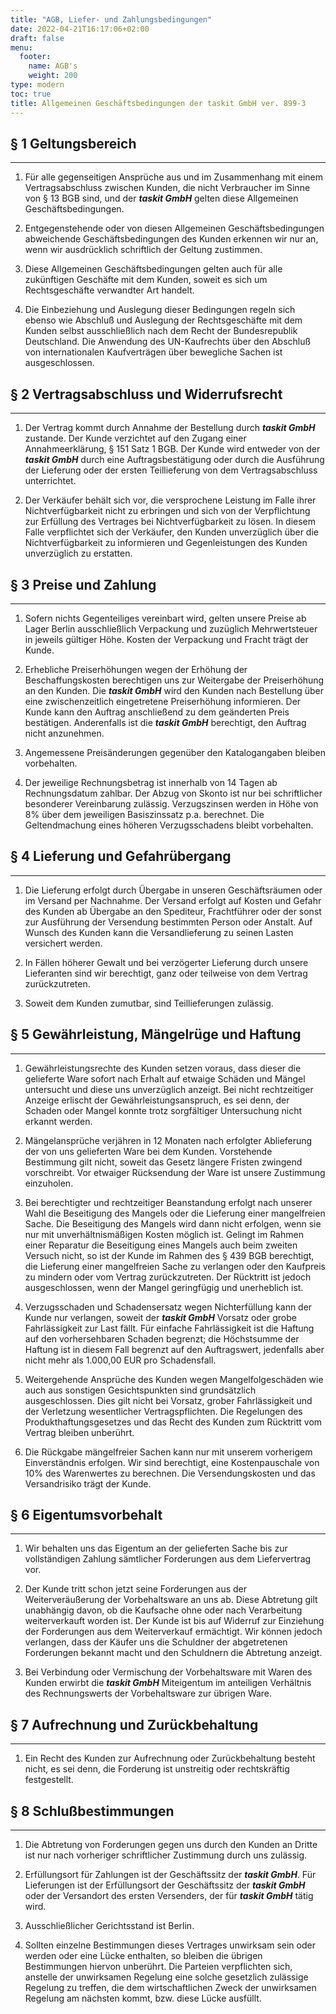 ```yaml
---
title: "AGB, Liefer- und Zahlungsbedingungen"
date: 2022-04-21T16:17:06+02:00
draft: false
menu: 
  footer:
    name: AGB's
    weight: 200
type: modern 
toc: true
title: Allgemeinen Geschäftsbedingungen der taskit GmbH ver. 899-3
---
```


## § 1 Geltungsbereich
-----------------------

1) Für alle gegenseitigen Ansprüche aus und im Zusammenhang mit einem Vertragsabschluss zwischen Kunden, die nicht Verbraucher im Sinne von § 13 BGB sind, und der __*taskit GmbH*__ gelten diese Allgemeinen Geschäftsbedingungen.

2) Entgegenstehende oder von diesen Allgemeinen Geschäftsbedingungen abweichende Geschäftsbedingungen des Kunden erkennen wir nur an, wenn wir ausdrücklich schriftlich der Geltung zustimmen.

3) Diese Allgemeinen Geschäftsbedingungen gelten auch für alle zukünftigen Geschäfte mit dem Kunden, soweit es sich um Rechtsgeschäfte verwandter Art handelt.

4) Die Einbeziehung und Auslegung dieser Bedingungen regeln sich ebenso wie Abschluß und Auslegung der Rechtsgeschäfte mit dem Kunden selbst ausschließlich nach dem Recht der Bundesrepublik Deutschland. Die Anwendung des UN-Kaufrechts über den Abschluß von internationalen Kaufverträgen über bewegliche Sachen ist ausgeschlossen.
## § 2 Vertragsabschluss und Widerrufsrecht
--------------------------------------------

1) Der Vertrag kommt durch Annahme der Bestellung durch __*taskit GmbH*__ zustande. Der Kunde verzichtet auf den Zugang einer Annahmeerklärung, § 151 Satz 1 BGB. Der Kunde wird entweder von der __*taskit GmbH*__ durch eine Auftragsbestätigung oder durch die Ausführung der Lieferung oder der ersten Teillieferung von dem Vertragsabschluss unterrichtet.

2) Der Verkäufer behält sich vor, die versprochene Leistung im Falle ihrer Nichtverfügbarkeit nicht zu erbringen und sich von der Verpflichtung zur Erfüllung des Vertrages bei Nichtverfügbarkeit zu lösen. In diesem Falle verpflichtet sich der Verkäufer, den Kunden unverzüglich über die Nichtverfügbarkeit zu informieren und Gegenleistungen des Kunden unverzüglich zu erstatten.
## § 3 Preise und Zahlung
--------------------------

1) Sofern nichts Gegenteiliges vereinbart wird, gelten unsere Preise ab Lager Berlin ausschließlich Verpackung und zuzüglich Mehrwertsteuer in jeweils gültiger Höhe. Kosten der Verpackung und Fracht trägt der Kunde.

2) Erhebliche Preiserhöhungen wegen der Erhöhung der Beschaffungskosten berechtigen uns zur Weitergabe der Preiserhöhung an den Kunden. Die __*taskit GmbH*__ wird den Kunden nach Bestellung über eine zwischenzeitlich eingetretene Preiserhöhung informieren. Der Kunde kann den Auftrag anschließend zu dem geänderten Preis bestätigen. Anderenfalls ist die __*taskit GmbH*__ berechtigt, den Auftrag nicht anzunehmen.

3) Angemessene Preisänderungen gegenüber den Katalogangaben bleiben vorbehalten.

4) Der jeweilige Rechnungsbetrag ist innerhalb von 14 Tagen ab Rechnungsdatum zahlbar. Der Abzug von Skonto ist nur bei schriftlicher besonderer Vereinbarung zulässig. Verzugszinsen werden in Höhe von 8% über dem jeweiligen Basiszinssatz p.a. berechnet. Die Geltendmachung eines höheren Verzugsschadens bleibt vorbehalten.
## § 4 Lieferung und Gefahrübergang
------------------------------------

1) Die Lieferung erfolgt durch Übergabe in unseren Geschäftsräumen oder im Versand per Nachnahme. Der Versand erfolgt auf Kosten und Gefahr des Kunden ab Übergabe an den Spediteur, Frachtführer oder der sonst zur Ausführung der Versendung bestimmten Person oder Anstalt. Auf Wunsch des Kunden kann die Versandlieferung zu seinen Lasten versichert werden.

2) In Fällen höherer Gewalt und bei verzögerter Lieferung durch unsere Lieferanten sind wir berechtigt, ganz oder teilweise von dem Vertrag zurückzutreten.

3) Soweit dem Kunden zumutbar, sind Teillieferungen zulässig.

## § 5 Gewährleistung, Mängelrüge und Haftung
----------------------------------------------

1) Gewährleistungsrechte des Kunden setzen voraus, dass dieser die gelieferte Ware sofort nach Erhalt auf etwaige Schäden und Mängel untersucht und diese uns unverzüglich anzeigt. Bei nicht rechtzeitiger Anzeige erlischt der Gewährleistungsanspruch, es sei denn, der Schaden oder Mangel konnte trotz sorgfältiger Untersuchung nicht erkannt werden.

2) Mängelansprüche verjähren in 12 Monaten nach erfolgter Ablieferung der von uns gelieferten Ware bei dem Kunden. Vorstehende Bestimmung gilt nicht, soweit das Gesetz längere Fristen zwingend vorschreibt. Vor etwaiger Rücksendung der Ware ist unsere Zustimmung einzuholen.

3) Bei berechtigter und rechtzeitiger Beanstandung erfolgt nach unserer Wahl die Beseitigung des Mangels oder die Lieferung einer mangelfreien Sache. Die Beseitigung des Mangels wird dann nicht erfolgen, wenn sie nur mit unverhältnismäßigen Kosten möglich ist. Gelingt im Rahmen einer Reparatur die Beseitigung eines Mangels auch beim zweiten Versuch nicht, so ist der Kunde im Rahmen des § 439 BGB berechtigt, die Lieferung einer mangelfreien Sache zu verlangen oder den Kaufpreis zu mindern oder vom Vertrag zurückzutreten. Der Rücktritt ist jedoch ausgeschlossen, wenn der Mangel geringfügig und unerheblich ist.

4) Verzugsschaden und Schadensersatz wegen Nichterfüllung kann der Kunde nur verlangen, soweit der __*taskit GmbH*__ Vorsatz oder grobe Fahrlässigkeit zur Last fällt. Für einfache Fahrlässigkeit ist die Haftung auf den vorhersehbaren Schaden begrenzt; die Höchstsumme der Haftung ist in diesem Fall begrenzt auf den Auftragswert, jedenfalls aber nicht mehr als 1.000,00 EUR pro Schadensfall.

5) Weitergehende Ansprüche des Kunden wegen Mangelfolgeschäden wie auch aus sonstigen Gesichtspunkten sind grundsätzlich ausgeschlossen. Dies gilt nicht bei Vorsatz, grober Fahrlässigkeit und der Verletzung wesentlicher Vertragspflichten. Die Regelungen des Produkthaftungsgesetzes und das Recht des Kunden zum Rücktritt vom Vertrag bleiben unberührt.

6) Die Rückgabe mängelfreier Sachen kann nur mit unserem vorherigem Einverständnis erfolgen. Wir sind berechtigt, eine Kostenpauschale von 10% des Warenwertes zu berechnen. Die Versendungskosten und das Versandrisiko trägt der Kunde.
## § 6 Eigentumsvorbehalt
--------------------------

1) Wir behalten uns das Eigentum an der gelieferten Sache bis zur vollständigen Zahlung sämtlicher Forderungen aus dem Liefervertrag vor.

2) Der Kunde tritt schon jetzt seine Forderungen aus der Weiterveräußerung der Vorbehaltsware an uns ab. Diese Abtretung gilt unabhängig davon, ob die Kaufsache ohne oder nach Verarbeitung weiterverkauft worden ist. Der Kunde ist bis auf Widerruf zur Einziehung der Forderungen aus dem Weiterverkauf ermächtigt. Wir können jedoch verlangen, dass der Käufer uns die Schuldner der abgetretenen Forderungen bekannt macht und den Schuldnern die Abtretung anzeigt.

3) Bei Verbindung oder Vermischung der Vorbehaltsware mit Waren des Kunden erwirbt die __*taskit GmbH*__ Miteigentum im anteiligen Verhältnis des Rechnungswerts der Vorbehaltsware zur übrigen Ware.

## § 7 Aufrechnung und Zurückbehaltung
---------------------------------------

1) Ein Recht des Kunden zur Aufrechnung oder Zurückbehaltung besteht nicht, es sei denn, die Forderung ist unstreitig oder rechtskräftig festgestellt.
## § 8 Schlußbestimmungen
--------------------------

1) Die Abtretung von Forderungen gegen uns durch den Kunden an Dritte ist nur nach vorheriger schriftlicher Zustimmung durch uns zulässig.

2) Erfüllungsort für Zahlungen ist der Geschäftssitz der __*taskit GmbH*__. Für Lieferungen ist der Erfüllungsort der Geschäftssitz der __*taskit GmbH*__ oder der Versandort des ersten Versenders, der für __*taskit GmbH*__ tätig wird.

3) Ausschließlicher Gerichtsstand ist Berlin.

4) Sollten einzelne Bestimmungen dieses Vertrages unwirksam sein oder werden oder eine Lücke enthalten, so bleiben die übrigen Bestimmungen hiervon unberührt. Die Parteien verpflichten sich, anstelle der unwirksamen Regelung eine solche gesetzlich zulässige Regelung zu treffen, die dem wirtschaftlichen Zweck der unwirksamen Regelung am nächsten kommt, bzw. diese Lücke ausfüllt.

    